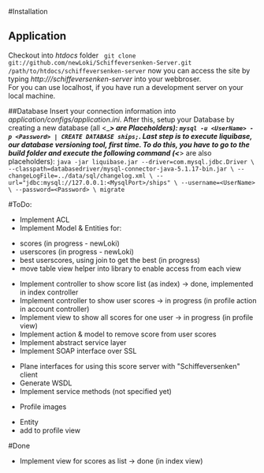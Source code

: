 #Installation

## Application
Checkout into _htdocs_ folder
` git clone git://github.com/newLoki/Schiffeversenken-Server.git /path/to/htdocs/schiffeversenken-server`
now you can access the site by typing *http://<servername>/schiffeversenken-server* into your webbroser.  
For <servername> you can use localhost, if you have run a development server on your local machine.


##Database
Insert your connection information into _application/configs/application.ini_.
After this, setup your Database by creating a new database (all <____> are Placeholders):
`mysql -u <UserName> -p <Password> | CREATE DATABASE ships;`.
Last step is to execute liquibase, our database versioning tool, first time.
To do this, you have to go to the _build_ folder and execute the following command (<___> are also placeholders):
`java -jar liquibase.jar --driver=com.mysql.jdbc.Driver \
     --classpath=databasedriver/mysql-connector-java-5.1.17-bin.jar \
     --changeLogFile=../data/sql/changelog.xml \
     --url="jdbc:mysql://127.0.0.1:<MysqlPort>/ships" \
     --username=<UserName> \
     --password=<Password> \
     migrate`



#ToDo:
* Implement ACL
* Implement Model & Entities for:
+ scores (in progress - newLoki)
+ userscores (in progress - newLoki)
+ best userscores, using join to get the best (in progress)
+ move table view helper into library to enable access from each view
* Implement controller to show score list (as index) -> done, implemented in
index controller
* Implement controller to show user scores -> in progress (in profile action in
account controller)
* Implement view to show all scores for one user -> in progress (in profile view)
* Implement action & model to remove score from user scores
* Implement abstract service layer
* Implement SOAP interface over SSL
+ Plane interfaces for using this score server with "Schiffeversenken" client
+ Generate WSDL
+ Implement service methods (not specified yet)
* Profile images
+ Entity
+ add to profile view

#Done
* Implement view for scores as list -> done (in index view)